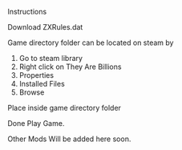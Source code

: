 Instructions

Download ZXRules.dat

Game directory folder can be located on steam by 
1. Go to steam library
2. Right click on They Are Billions
3. Properties
4. Installed Files
5. Browse

Place inside game directory folder

Done
Play Game.


Other Mods Will be added here soon.
